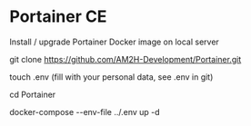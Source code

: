 # Portainer CE
Install / upgrade Portainer Docker image on local server

git clone https://github.com/AM2H-Development/Portainer.git

touch .env (fill with your personal data, see .env in git)

cd Portainer

docker-compose --env-file ../.env up -d


